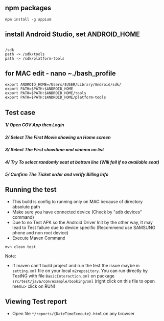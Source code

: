 ## npm packages
```
npm install -g appium
```

## install Android Studio, set ANDROID_HOME
```

/sdk
path -> /sdk/tools
path -> /sdk/platform-tools
```

## for MAC edit - nano ~./bash_profile
```
export ANDROID_HOME=/Users/$USER/Library/Android/sdk/
export PATH=$PATH:$ANDROID_HOME
export PATH=$PATH:$ANDROID_HOME/tools
export PATH=$PATH:$ANDROID_HOME/platform-tools
```

## Test case
##### 1/ Open CGV App then Login
##### 2/ Select The First Movie showing on Home screen
##### 3/ Select The First showtime and cinema on list
##### 4/ Try To select randomly seat at bottom line (Will fail if no available seat)
##### 5/ Confirm The Ticket order and verify Billing Info

## Running the test
- This build is config to running only on MAC because of directory absolute path
- Make sure you have connected device (Check by "adb devices" command)
- Due to no Test APK so the Android Driver Init by the other way, It may lead to Test failure due to device specific (Recommend use SAMSUNG phone and non root device)
- Execute Maven Command
```
mvn clean test
```
Note:
- If maven can't build project and run the test the issue maybe in `setting.xml` file on your local `m2repository`. You can run directly by TestNG with file `BasicInteraction.xml` on package `src/test/java/com/example/booking/xml` (right click on this file to open menu> click on RUN)


## Viewing Test report
- Open file `*/reports/{DateTimeExecute}.html` on any browser

